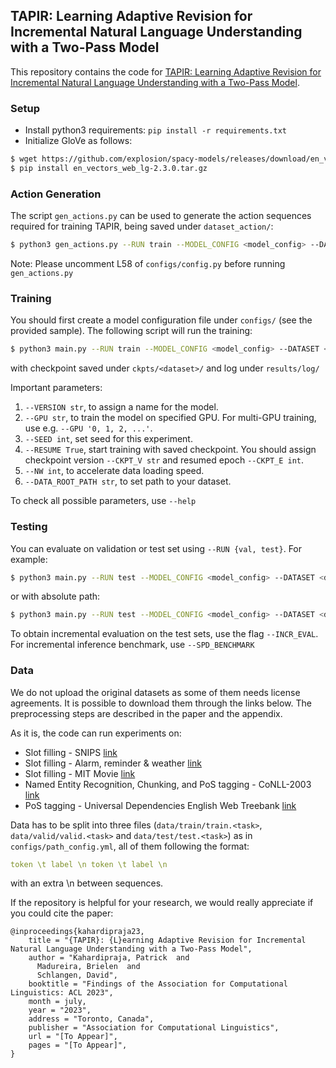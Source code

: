 ## TAPIR: Learning Adaptive Revision for Incremental Natural Language Understanding with a Two-Pass Model

This repository contains the code for [TAPIR: Learning Adaptive Revision for Incremental Natural Language Understanding with a Two-Pass Model](https://arxiv.org/abs/2305.10845).

### Setup
* Install python3 requirements: `pip install -r requirements.txt`
* Initialize GloVe as follows:
```bash
$ wget https://github.com/explosion/spacy-models/releases/download/en_vectors_web_lg-2.3.0/en_vectors_web_lg-2.3.0.tar.gz -O en_vectors_web_lg-2.3.0.tar.gz
$ pip install en_vectors_web_lg-2.3.0.tar.gz
```

### Action Generation
The script `gen_actions.py` can be used to generate the action sequences required for training TAPIR, being saved under `dataset_action/`:

```bash
$ python3 gen_actions.py --RUN train --MODEL_CONFIG <model_config> --DATASET <dataset> --CKPT_V <model_version> --CKPT_E <model_epoch> --GEN_SPLIT <train_only/valid>
```

Note: Please uncomment L58 of `configs/config.py` before running `gen_actions.py`

### Training
You should first create a model configuration file under `configs/` (see the provided sample). The following script will run the training:
```bash
$ python3 main.py --RUN train --MODEL_CONFIG <model_config> --DATASET <dataset>
```

with checkpoint saved under `ckpts/<dataset>/` and log under `results/log/`

Important parameters:
1. `--VERSION str`, to assign a name for the model.
2. `--GPU str`, to train the model on specified GPU. For multi-GPU training, use e.g. `--GPU '0, 1, 2, ...'`.
3. `--SEED int`, set seed for this experiment.
4. `--RESUME True`, start training with saved checkpoint. You should assign checkpoint version `--CKPT_V str` and resumed epoch `--CKPT_E int`.
5. `--NW int`, to accelerate data loading speed.
6. `--DATA_ROOT_PATH str`, to set path to your dataset.

To check all possible parameters, use `--help`

### Testing
You can evaluate on validation or test set using `--RUN {val, test}`. For example:
```bash
$ python3 main.py --RUN test --MODEL_CONFIG <model_config> --DATASET <dataset> --CKPT_V <model_version> --CKPT_E <model_epoch>
```
or with absolute path:
```bash
$ python3 main.py --RUN test --MODEL_CONFIG <model_config> --DATASET <dataset> --CKPT_PATH <path_to_checkpoint>.ckpt
```

To obtain incremental evaluation on the test sets, use the flag `--INCR_EVAL`. For incremental inference benchmark, use `--SPD_BENCHMARK`

### Data
We do not upload the original datasets as some of them needs license agreements. It is possible to download them through the links below. The preprocessing steps are described in the paper and the appendix.

As it is, the code can run experiments on:

* Slot filling - SNIPS [link](https://github.com/snipsco/nlu-benchmark)
* Slot filling - Alarm, reminder & weather [link](https://fb.me/multilingual_task_oriented_data)
* Slot filling - MIT Movie [link](https://groups.csail.mit.edu/sls/downloads/movie/)
* Named Entity Recognition, Chunking, and PoS tagging - CoNLL-2003 [link](https://www.clips.uantwerpen.be/conll2003/ner/)
* PoS tagging - Universal Dependencies English Web Treebank [link](https://github.com/UniversalDependencies/UD_English-EWT)

Data has to be split into three files (`data/train/train.<task>`, `data/valid/valid.<task>` and `data/test/test.<task>`) as in `configs/path_config.yml`, all of them following the format:

```yml
token \t label \n token \t label \n
```
with an extra \n between sequences.

If the repository is helpful for your research, we would really appreciate if you could cite the paper:


```
@inproceedings{kahardipraja23,
    title = "{TAPIR}: {L}earning Adaptive Revision for Incremental Natural Language Understanding with a Two-Pass Model",
    author = "Kahardipraja, Patrick  and
      Madureira, Brielen  and
      Schlangen, David",
    booktitle = "Findings of the Association for Computational Linguistics: ACL 2023",
    month = july,
    year = "2023",
    address = "Toronto, Canada",
    publisher = "Association for Computational Linguistics",
    url = "[To Appear]",
    pages = "[To Appear]",
}
```